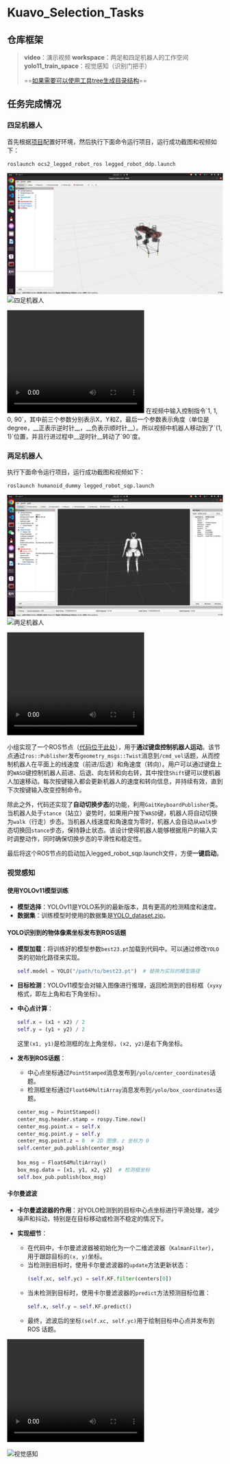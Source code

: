 # Kuavo_Selection_Tasks

## 仓库框架

> **video**：演示视频
> **workspace**：两足和四足机器人的工作空间
> **yolo11_train_space**：视觉感知（识别门把手）
>
> ==[如果需要可以使用工具tree生成目录结构](https://blog.csdn.net/SoulmateY/article/details/135281617)==

## 任务完成情况

### 四足机器人

首先根据[项目](https://github.com/pocketxjl/humanoid-control?tab=readme-ov-file)配置好环境，然后执行下面命令运行项目，运行成功截图和视频如下：

```shell
roslaunch ocs2_legged_robot_ros legged_robot_ddp.launch
```
![四足机器人1](/images/四足机器人.png)
![四足机器人](https://github.com/RobinBrown37/Kuavo_Selection_Tasks/blob/main/video/%E5%9B%9B%E8%B6%B3%E6%9C%BA%E5%99%A8%E4%BA%BA.gif)

<video width="320" height="240" controls>
    <source src="./video/四足机器人.mp4" type="video/mp4">
</video>
在视频中输入控制指令`1, 1, 0, 90`，其中前三个参数分别表示X，Y和Z，最后一个参数表示角度（单位是degree，__正表示逆时针__，__负表示顺时针__）。所以视频中机器人移动到了`(1, 1)`位置，并且行进过程中__逆时针__转动了`90`度。


### 两足机器人

执行下面命令运行项目，运行成功截图和视频如下：

```shell
roslaunch humanoid_dummy legged_robot_sqp.launch
```

![两足机器人1](/images/两足机器人.png)
![两足机器人](https://github.com/RobinBrown37/Kuavo_Selection_Tasks/blob/main/video/%E4%B8%A4%E8%B6%B3%E6%9C%BA%E5%99%A8%E4%BA%BA.gif)

<video width="320" height="240" controls>
    <source src="./video/两足机器人.mp4" type="video/mp4">
</video>

小组实现了一个ROS节点（[代码位于此处](./workspace/src/humanoid-control/humanoid_controllers/src/humanoidTeleop.cpp)），用于**通过键盘控制机器人运动**。该节点通过`ros::Publisher`发布`geometry_msgs::Twist`消息到`/cmd_vel`话题，从而控制机器人在平面上的线速度（前进/后退）和角速度（转向）。用户可以通过键盘上的`WASD`键控制机器人前进、后退、向左转和向右转，其中按住`Shift`键可以使机器人加速移动。每次按键输入都会更新机器人的速度和转向信息，并持续有效，直到下次按键输入改变控制命令。

除此之外，代码还实现了**自动切换步态**的功能，利用`GaitKeyboardPublisher`类。当机器人处于`stance`（站立）姿势时，如果用户按下`WASD`键，机器人将自动切换为`walk`（行走）步态。当机器人线速度和角速度为零时，机器人会自动从`walk`步态切换回`stance`步态，保持静止状态。该设计使得机器人能够根据用户的输入实时调整动作，同时确保切换步态的平滑性和稳定性。

最后将这个ROS节点的启动加入legged_robot_sqp.launch文件，方便**一键启动**。


### 视觉感知

#### 使用YOLOv11模型训练

   - **模型选择**：YOLOv11是YOLO系列的最新版本，具有更高的检测精度和速度。
   - **数据集**：训练模型时使用的数据集是[YOLO_dataset.zip](https://github.com/user-attachments/files/18350937/YOLO_dataset.zip)。

#### YOLO识别到的物体像素坐标发布到ROS话题

   - **模型加载**：将训练好的模型参数`best23.pt`加载到代码中。可以通过修改`YOLO`类的初始化路径来实现。

     ```python
     self.model = YOLO("/path/to/best23.pt")  # 替换为实际的模型路径
     ```

   - **目标检测**：YOLOv11模型会对输入图像进行推理，返回检测到的目标框（`xyxy`格式，即左上角和右下角坐标）。
   - **中心点计算**：
     
     ```python
     self.x = (x1 + x2) / 2
     self.y = (y1 + y2) / 2
     ```
     这里`(x1, y1)`是检测框的左上角坐标，`(x2, y2)`是右下角坐标。
   - **发布到ROS话题**：
     
     - 中心点坐标通过`PointStamped`消息发布到`/yolo/center_coordinates`话题。
     - 检测框坐标通过`Float64MultiArray`消息发布到`/yolo/box_coordinates`话题。
     ```python
     center_msg = PointStamped()
     center_msg.header.stamp = rospy.Time.now()
     center_msg.point.x = self.x
     center_msg.point.y = self.y
     center_msg.point.z = 0  # 2D 图像，z 坐标为 0
     self.center_pub.publish(center_msg)
     
     box_msg = Float64MultiArray()
     box_msg.data = [x1, y1, x2, y2]  # 检测框坐标
     self.box_pub.publish(box_msg)
     ```

#### 卡尔曼滤波
   - **卡尔曼滤波器的作用**：对YOLO检测到的目标中心点坐标进行平滑处理，减少噪声和抖动，特别是在目标移动或检测不稳定的情况下。

   - **实现细节**：
     - 在代码中，卡尔曼滤波器被初始化为一个二维滤波器（`KalmanFilter`），用于跟踪目标的`(x, y)`坐标。
     - 当检测到目标时，使用卡尔曼滤波器的`update`方法更新状态：
       ```python
       (self.xc, self.yc) = self.KF.filter(centers[0])
       ```
     - 当未检测到目标时，使用卡尔曼滤波器的`predict`方法预测目标位置：
       ```python
       self.x, self.y = self.KF.predict()
       ```
     - 最终，滤波后的坐标`(self.xc, self.yc)`用于绘制目标中心点并发布到 ROS 话题。

<video width="320" height="240" controls>
    <source src="./video/视觉感知.mp4" type="video/mp4">
</video>

![视觉感知](https://github.com/RobinBrown37/Kuavo_Selection_Tasks/blob/main/video/%E8%A7%86%E8%A7%89%E6%84%9F%E7%9F%A5.gif)

